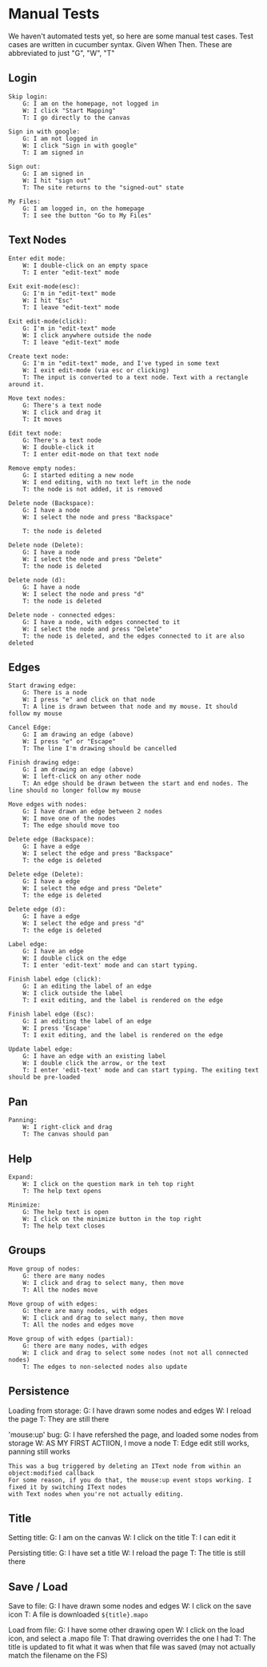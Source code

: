 # Manual Tests

We haven't automated tests yet, so here are some manual test cases.
Test cases are written in cucumber syntax. Given When Then. These are abbreviated to just "G", "W", "T"

## Login
```
Skip login:
    G: I am on the homepage, not logged in
    W: I click "Start Mapping"
    T: I go directly to the canvas

Sign in with google:
    G: I am not logged in
    W: I click "Sign in with google"
    T: I am signed in

Sign out: 
    G: I am signed in
    W: I hit "sign out"
    T: The site returns to the "signed-out" state

My Files:
    G: I am logged in, on the homepage
    T: I see the button "Go to My Files"
```

## Text Nodes
```
Enter edit mode:
    W: I double-click on an empty space
    T: I enter "edit-text" mode

Exit exit-mode(esc):
    G: I'm in "edit-text" mode
    W: I hit "Esc"
    T: I leave "edit-text" mode

Exit edit-mode(click):
    G: I'm in "edit-text" mode
    W: I click anywhere outside the node
    T: I leave "edit-text" mode

Create text node:
    G: I'm in "edit-text" mode, and I've typed in some text
    W: I exit edit-mode (via esc or clicking)
    T: The input is converted to a text node. Text with a rectangle around it.

Move text nodes:
    G: There's a text node
    W: I click and drag it
    T: It moves

Edit text node:
    G: There's a text node
    W: I double-click it
    T: I enter edit-mode on that text node

Remove empty nodes:
    G: I started editing a new node
    W: I end editing, with no text left in the node
    T: the node is not added, it is removed

Delete node (Backspace):
    G: I have a node
    W: I select the node and press "Backspace"
    
    T: the node is deleted

Delete node (Delete):
    G: I have a node
    W: I select the node and press "Delete"
    T: the node is deleted

Delete node (d):
    G: I have a node
    W: I select the node and press "d"
    T: the node is deleted

Delete node - connected edges:
    G: I have a node, with edges connected to it
    W: I select the node and press "Delete"
    T: the node is deleted, and the edges connected to it are also deleted
```

## Edges
```
Start drawing edge:
    G: There is a node
    W: I press "e" and click on that node
    T: A line is drawn between that node and my mouse. It should follow my mouse

Cancel Edge:
    G: I am drawing an edge (above)
    W: I press "e" or "Escape"
    T: The line I'm drawing should be cancelled

Finish drawing edge:
    G: I am drawing an edge (above)
    W: I left-click on any other node
    T: An edge should be drawn between the start and end nodes. The line should no longer follow my mouse

Move edges with nodes:
    G: I have drawn an edge between 2 nodes
    W: I move one of the nodes
    T: The edge should move too

Delete edge (Backspace):
    G: I have a edge
    W: I select the edge and press "Backspace"
    T: the edge is deleted

Delete edge (Delete):
    G: I have a edge
    W: I select the edge and press "Delete"
    T: the edge is deleted

Delete edge (d):
    G: I have a edge
    W: I select the edge and press "d"
    T: the edge is deleted

Label edge:
    G: I have an edge
    W: I double click on the edge
    T: I enter 'edit-text' mode and can start typing.

Finish label edge (click):
    G: I an editing the label of an edge
    W: I click outside the label
    T: I exit editing, and the label is rendered on the edge

Finish label edge (Esc):
    G: I an editing the label of an edge
    W: I press 'Escape'
    T: I exit editing, and the label is rendered on the edge

Update label edge:
    G: I have an edge with an existing label
    W: I double click the arrow, or the text
    T: I enter 'edit-text' mode and can start typing. The exiting text should be pre-loaded
```

## Pan
```
Panning:
    W: I right-click and drag 
    T: The canvas should pan

```
## Help
```
Expand:
    W: I click on the question mark in teh top right
    T: The help text opens

Minimize:
    G: The help text is open
    W: I click on the minimize button in the top right
    T: The help text closes
```


## Groups
```
Move group of nodes:
    G: there are many nodes
    W: I click and drag to select many, then move
    T: All the nodes move

Move group of with edges:
    G: there are many nodes, with edges
    W: I click and drag to select many, then move
    T: All the nodes and edges move

Move group of with edges (partial):
    G: there are many nodes, with edges
    W: I click and drag to select some nodes (not not all connected nodes)
    T: The edges to non-selected nodes also update
```


## Persistence
Loading from storage:
    G: I have drawn some nodes and edges
    W: I reload the page
    T: They are still there

'mouse:up' bug:
    G: I have refershed the page, and loaded some nodes from storage
    W: AS MY FIRST ACTIION, I move a node
    T: Edge edit still works, panning still works

    This was a bug triggered by deleting an IText node from within an object:modified callback
    For some reason, if you do that, the mouse:up event stops working. I fixed it by switching IText nodes
    with Text nodes when you're not actually editing.


## Title
Setting title:
    G: I am on the canvas
    W: I click on the title
    T: I can edit it

Persisting title:
    G: I have set a title
    W: I reload the page
    T: The title is still there


## Save / Load
Save to file:
    G: I have drawn some nodes and edges
    W: I click on the save icon
    T: A file is downloaded `${title}.mapo`

Load from file:
    G: I have some other drawing open
    W: I click on the load icon, and select a .mapo file
    T: That drawing overrides the one I had
    T: The title is updated to fit what it was when that file was saved (may not actually match the filename on the FS)


